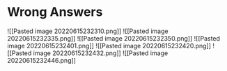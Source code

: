 # Wrong Answers
![[Pasted image 20220615232310.png]]
![[Pasted image 20220615232335.png]]
![[Pasted image 20220615232350.png]]
![[Pasted image 20220615232401.png]]
![[Pasted image 20220615232420.png]]
![[Pasted image 20220615232432.png]]
![[Pasted image 20220615232446.png]]
